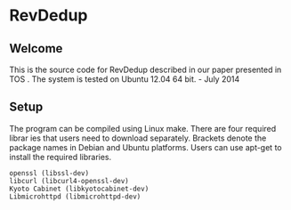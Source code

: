 # RevDedup

## Welcome

This is the source code for RevDedup described in our paper presented in TOS    .
The system is tested on Ubuntu 12.04 64 bit.  - July 2014

## Setup

The program can be compiled using Linux make. There are four required librar    ies
that users need to download separately. Brackets denote the package names in
Debian and Ubuntu platforms. Users can use apt-get to install the required
libraries.

	openssl (libssl-dev)
	libcurl (libcurl4-openssl-dev)
	Kyoto Cabinet (libkyotocabinet-dev)
	Libmicrohttpd (libmicrohttpd-dev)

